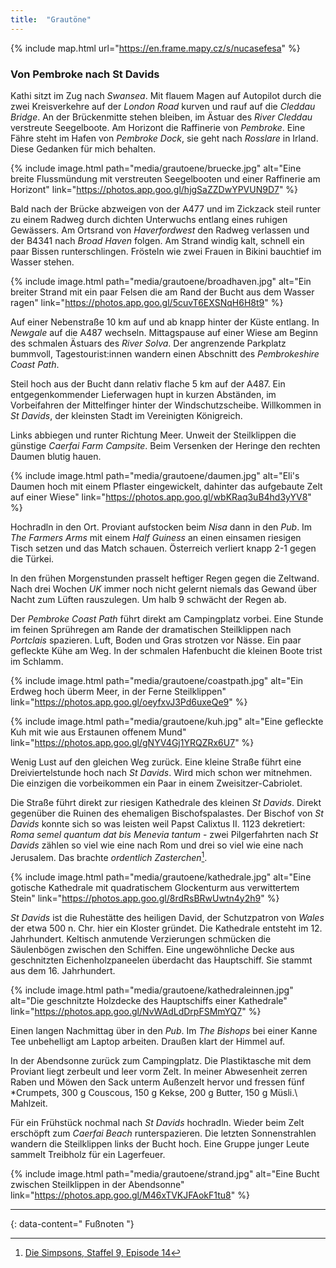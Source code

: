 ```yaml
---
title:  "Grautöne"
---
```


{% include map.html url="https://en.frame.mapy.cz/s/nucasefesa" %}

### Von Pembroke nach St Davids

Kathi sitzt im Zug nach *Swansea*.
Mit flauem Magen auf Autopilot durch die zwei Kreisverkehre auf der *London Road* kurven und rauf auf die *Cleddau Bridge*.
An der Brückenmitte stehen bleiben, im Ästuar des *River Cleddau* verstreute Seegelboote.
Am Horizont die Raffinerie von *Pembroke*.
Eine Fähre steht im Hafen von *Pembroke Dock*, sie geht nach *Rosslare* in Irland.
Diese Gedanken für mich behalten.

{% include image.html path="media/grautoene/bruecke.jpg" alt="Eine breite Flussmündung mit verstreuten Seegelbooten und einer Raffinerie am Horizont" link="https://photos.app.goo.gl/hjgSaZZDwYPVUN9D7" %}

Bald nach der Brücke abzweigen von der A477 und im Zickzack steil runter zu einem Radweg durch dichten Unterwuchs entlang eines ruhigen Gewässers.
Am Ortsrand von *Haverfordwest* den Radweg verlassen und der B4341 nach *Broad Haven* folgen.
Am Strand windig kalt, schnell ein paar Bissen runterschlingen.
Frösteln wie zwei Frauen in Bikini bauchtief im Wasser stehen.

{% include image.html path="media/grautoene/broadhaven.jpg" alt="Ein breiter Strand mit ein paar Felsen die am Rand der Bucht aus dem Wasser ragen" link="https://photos.app.goo.gl/5cuvT6EXSNqH6H8t9" %}

Auf einer Nebenstraße 10 km auf und ab knapp hinter der Küste entlang.
In *Newgale* auf die A487 wechseln.
Mittagspause auf einer Wiese am Beginn des schmalen Ästuars des *River Solva*.
Der angrenzende Parkplatz bummvoll, Tagestourist:innen wandern einen Abschnitt des *Pembrokeshire Coast Path*.

Steil hoch aus der Bucht dann relativ flache 5 km auf der A487.
Ein entgegenkommender Lieferwagen hupt in kurzen Abständen, im Vorbeifahren der Mittelfinger hinter der Windschutzscheibe.
Willkommen in *St Davids*, der kleinsten Stadt im Vereinigten Königreich.

Links abbiegen und runter Richtung Meer.
Unweit der Steilklippen die günstige *Caerfai Farm Campsite*.
Beim Versenken der Heringe den rechten Daumen blutig hauen.

{% include image.html path="media/grautoene/daumen.jpg" alt="Eli's Daumen hoch mit einem Pflaster eingewickelt, dahinter das aufgebaute Zelt auf einer Wiese" link="https://photos.app.goo.gl/wbKRaq3uB4hd3yYV8" %}

Hochradln in den Ort.
Proviant aufstocken beim *Nisa* dann in den *Pub*.
Im *The Farmers Arms* mit einem *Half* *Guiness* an einen einsamen riesigen Tisch setzen und das Match schauen.
Österreich verliert knapp 2-1 gegen die Türkei.

In den frühen Morgenstunden prasselt heftiger Regen gegen die Zeltwand.
Nach drei Wochen *UK* immer noch nicht gelernt niemals das Gewand über Nacht zum Lüften rauszulegen.
Um halb 9 schwächt der Regen ab.

Der *Pembroke Coast Path* führt direkt am Campingplatz vorbei.
Eine Stunde im feinen Sprühregen am Rande der dramatischen Steilklippen nach *Portclais* spazieren.
Luft, Boden und Gras strotzen vor Nässe.
Ein paar gefleckte Kühe am Weg.
In der schmalen Hafenbucht die kleinen Boote trist im Schlamm.

{% include image.html path="media/grautoene/coastpath.jpg" alt="Ein Erdweg hoch überm Meer, in der Ferne Steilklippen" link="https://photos.app.goo.gl/oeyfxvJ3Pd6uxeQe9" %}

{% include image.html path="media/grautoene/kuh.jpg" alt="Eine gefleckte Kuh mit wie aus Erstaunen offenem Mund" link="https://photos.app.goo.gl/gNYV4Gj1YRQZRx6U7" %}

Wenig Lust auf den gleichen Weg zurück.
Eine kleine Straße führt eine Dreiviertelstunde hoch nach *St Davids*.
Wird mich schon wer mitnehmen.
Die einzigen die vorbeikommen ein Paar in einem Zweisitzer-Cabriolet.

Die Straße führt direkt zur riesigen Kathedrale des kleinen *St Davids*.
Direkt gegenüber die Ruinen des ehemaligen Bischofspalastes.
Der Bischof von *St Davids* konnte sich so was leisten weil Papst Calixtus II. 1123 dekretiert: *Roma semel quantum dat bis Menevia tantum* - zwei Pilgerfahrten nach *St Davids* zählen so viel wie eine nach Rom und drei so viel wie eine nach Jerusalem.
Das brachte *ordentlich Zasterchen*[^1].

{% include image.html path="media/grautoene/kathedrale.jpg" alt="Eine gotische Kathedrale mit quadratischem Glockenturm aus verwittertem Stein" link="https://photos.app.goo.gl/8rdRsBRwUwtn4y2h9" %}

*St Davids* ist die Ruhestätte des heiligen David, der Schutzpatron von *Wales* der etwa 500 n. Chr. hier ein Kloster gründet.
Die Kathedrale entsteht im 12. Jahrhundert.
Keltisch anmutende Verzierungen schmücken die Säulenbögen zwischen den Schiffen.
Eine ungewöhnliche Decke aus geschnitzten Eichenholzpaneelen überdacht das Hauptschiff.
Sie stammt aus dem 16. Jahrhundert.

{% include image.html path="media/grautoene/kathedraleinnen.jpg" alt="Die geschnitzte Holzdecke des Hauptschiffs einer Kathedrale" link="https://photos.app.goo.gl/NvWAdLdDrpFSMmYQ7" %}

Einen langen Nachmittag über in den *Pub*.
Im *The Bishops* bei einer Kanne Tee unbehelligt am Laptop arbeiten.
Draußen klart der Himmel auf.

In der Abendsonne zurück zum Campingplatz.
Die Plastiktasche mit dem Proviant liegt zerbeult und leer vorm Zelt.
In meiner Abwesenheit zerren Raben und Möwen den Sack unterm Außenzelt hervor und fressen fünf *Crumpets, 300 g Couscous, 150 g Kekse, 200 g Butter, 150 g Müsli.\\
Mahlzeit.

Für ein Frühstück nochmal nach *St Davids* hochradln.
Wieder beim Zelt erschöpft zum *Caerfai Beach* runterspazieren.
Die letzten Sonnenstrahlen wandern die Steilklippen links der Bucht hoch.
Eine Gruppe junger Leute sammelt Treibholz für ein Lagerfeuer.

{% include image.html path="media/grautoene/strand.jpg" alt="Eine Bucht zwischen Steilklippen in der Abendsonne" link="https://photos.app.goo.gl/M46xTVKJFAokF1tu8" %}

---
{: data-content=" Fußnoten "}

[^1]: [Die Simpsons, Staffel 9, Episode 14](https://www.youtube.com/watch?v=qv1Clb_2F9o)

